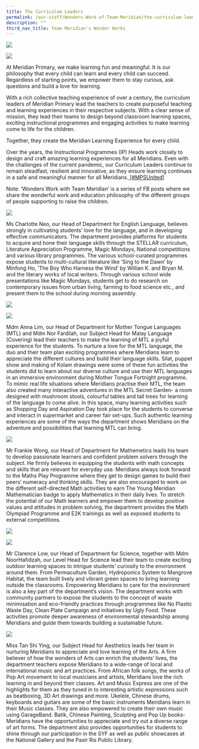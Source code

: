 ```yaml
---
title: The Curriculum Leaders
permalink: /our-staff/Wonders-Work-of-Team-Meridian/the-curriculum-leaders/
description: ""
third_nav_title: Team Meridian's Wonder Works
---
```

![](/images/Wonder%20Work/The%20Curriculum%20Leaders/The%20Curriculum%20Leaders%201.jpg)

![](/images/Wonder%20Work/The%20Curriculum%20Leaders/The%20Curriculum%20Leaders%202.jpg)

<p>At Meridian Primary, we make learning fun and meaningful. It is our philosophy that every child can learn and every child can succeed. Regardless of starting points, we empower them to stay curious, ask questions and build a love for learning.

With a rich collective teaching experience of over a century, the curriculum leaders of Meridian Primary lead the teachers to create purposeful teaching and learning experiences in their respective subjects. With a clear sense of mission, they lead their teams to design beyond classroom learning spaces, exciting instructional programmes and engaging activities to make learning come to life for the children.

Together, they create the Meridian Learning Experience for every child.

Over the years, the Instructional Programmes (IP) Heads work closely to design and craft amazing learning experiences for all Meridians. Even with the challenges of the current pandemic, our Curriculum Leaders continue to remain steadfast, resilient and innovative, as they ensure learning continues in a safe and meaningful manner for all Meridians.<a href="https://www.facebook.com/hashtag/mpsunited?__eep__=6&__cft__[0]=AZX0KnSNAngwI4rrtvAbaX09D4WQ9lVANGJw_Q3mZfqM3C8fq_4NQdzFbyooxJ9tJKjP8qM0MjhzRR-LLBc1n_eyADIgmtyI4lV8WwP1t6fOeZQxHi9MjMnw0K6tSkmURr3E-re60HVzOuSdzoR1vtvq65FqE_1yGuDfr_NvSYsaGg&__tn__=*NK-R"> [#MPSUnited]</a>

Note:
‘Wonders Work with Team Meridian’ is a series of FB posts where we share the wonderful work and education philosophy of the different groups of people supporting to raise the children.</p>

![](/images/Wonder%20Work/The%20Curriculum%20Leaders/The%20Curriculum%20Leaders%203.jpg)

<p>Ms Charlotte Neo, our Head of Department for English Language, believes strongly in cultivating students’ love for the language, and in developing effective communicators. The department provides platforms for students to acquire and hone their language skills through the STELLAR curriculum, Literature Appreciation Programme, Magic Mondays, National competitions and various library programmes. The various school-curated programmes expose students to multi-cultural literature like ‘Sing to the Dawn’ by Minfong Ho, ‘The Boy Who Harness the Wind’ by Willian K. and Bryan M. and the literary works of local writers. Through various school wide presentations like Magic Mondays, students get to do research on contemporary issues from urban living, farming to food science etc., and present them to the school during morning assembly.</p>

![](/images/Wonder%20Work/The%20Curriculum%20Leaders/The%20Curriculum%20Leaders%204.jpg)

![](/images/Wonder%20Work/The%20Curriculum%20Leaders/The%20Curriculum%20Leaders%205.jpg)

<p>Mdm Anna Lim, our Head of Department for Mother Tongue Languages (MTL) and Mdm Nor Fardilah, our Subject Head for Malay Language (Covering) lead their teachers to make the learning of MTL a joyful experience for the students. To nurture a love for the MTL language, the duo and their team plan exciting programmes where Meridians learn to appreciate the different cultures and build their language skills. Silat, puppet show and making of Kolam drawings were some of these fun activities the students did to learn about our diverse culture and use their MTL languages in an immersive environment during Mother Tongue Fortnight programme. To mimic real life situations where Meridians practise their MTL, the team also created many interactive adventures in the MTL Secret Garden- a room designed with mushroom stools, colourful tables and tall trees for learning of the language to come alive. In this space, many learning activities such as Shopping Day and Aspiration Day took place for the students to converse and interact in supermarket and career fair set-ups. Such authentic learning experiences are some of the ways the department shows Meridians on the adventure and possibilities that learning MTL can bring.</p>

![](/images/Wonder%20Work/The%20Curriculum%20Leaders/The%20Curriculum%20Leaders%206.jpg)

<p>Mr Frankie Wong, our Head of Department for Mathemetics leads his team to develop passionate learners and confident problem solvers through the subject. He firmly believes in equipping the students with math concepts and skills that are relevant for everyday use. Meridians always look forward to the Maths Play Programme where they get to design games to build their peers’ numeracy and thinking skills. They are also encouraged to work on the different self-directed Math activities to earn The Young Meridian Mathematician badge to apply Mathematics in their daily lives. To stretch the potential of our Math learners and empower them to develop positive values and attitudes in problem solving, the department provides the Math Olympiad Programme and E2K trainings as well as exposed students to external competitions.</p>

![](/images/Wonder%20Work/The%20Curriculum%20Leaders/The%20Curriculum%20Leaders%207.jpg)

![](/images/Wonder%20Work/The%20Curriculum%20Leaders/The%20Curriculum%20Leaders%208.jpg)

<p>Mr Clarence Low, our Head of Department for Science, together with Mdm NoorHafidzah, our Level Head for Science lead their team to create exciting outdoor learning spaces to intrigue students’ curiosity to the environment around them. From Permaculture Garden, Hydroponics System to Mangrove Habitat, the team built lively and vibrant green spaces to bring learning outside the classrooms. Empowering Meridians to care for the environment is also a key part of the department’s vision. The department works with community partners to expose the students to the concept of waste minimisation and eco-friendly practices through programmes like No Plastic Waste Day, Clean Plate Campaign and initiatives by Ugly Food. These activities promote deeper awareness of environmental stewardship among Meridians and guide them towards building a sustainable future.</p>

![](/images/Wonder%20Work/The%20Curriculum%20Leaders/The%20Curriculum%20Leaders%209.jpg)

<p>Miss Tan Shi Ying, our Subject Head for Aesthetics leads her team in nurturing Meridians to appreciate and love learning of the Arts. A firm believer of how the wonders of Arts can enrich the students’ lives, the department teachers expose Meridians to a wide-range of local and international music and art practices. From African folk songs, the works of Pop Art movement to local musicians and artists, Meridians love the rich learning in and beyond their classes. Art and Music Express are one of the highlights for them as they tuned in to interesting artistic expressions such as beatboxing, 3D Art drawings and more. Ukelele, Chinese drums, keyboards and guitars are some of the basic instruments Meridians learn in their Music classes. They are also empowered to create their own music using GarageBand. Batik, Chinese Painting, Sculpting and Pop Up books- Meridians have the opportunities to appreciate and try out a diverse range of art forms. The department also provides opportunities for students to shine through our participation in the SYF as well as public showcases at the National Gallery and the Pasir Ris Public Library.</p>